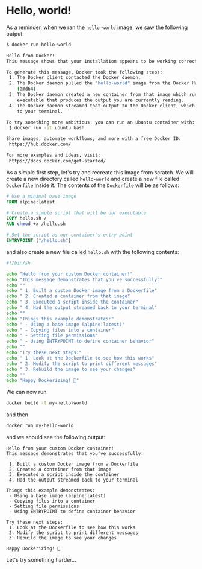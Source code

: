 # Hello, world!
As a reminder, when we ran the `hello-world` image, we saw the following output:
```bash
$ docker run hello-world
```
```bash
Hello from Docker!
This message shows that your installation appears to be working correctly.

To generate this message, Docker took the following steps:
 1. The Docker client contacted the Docker daemon.
 2. The Docker daemon pulled the "hello-world" image from the Docker Hub.
    (amd64)
 3. The Docker daemon created a new container from that image which runs the
    executable that produces the output you are currently reading.
 4. The Docker daemon streamed that output to the Docker client, which sent it
    to your terminal.

To try something more ambitious, you can run an Ubuntu container with:
 $ docker run -it ubuntu bash

Share images, automate workflows, and more with a free Docker ID:
 https://hub.docker.com/

For more examples and ideas, visit:
 https://docs.docker.com/get-started/
```

As a simple first step, let's try and recreate this image from scratch. We will create a new directory called `hello-world` and create a new file called `Dockerfile` inside it. The contents of the `Dockerfile` will be as follows:
```Dockerfile
# Use a minimal base image
FROM alpine:latest

# Create a simple script that will be our executable
COPY hello.sh /
RUN chmod +x /hello.sh

# Set the script as our container's entry point
ENTRYPOINT ["/hello.sh"]
```

and also create a new file called `hello.sh` with the following contents:
```bash
#!/bin/sh

echo "Hello from your custom Docker container!"
echo "This message demonstrates that you've successfully:"
echo ""
echo " 1. Built a custom Docker image from a Dockerfile"
echo " 2. Created a container from that image"
echo " 3. Executed a script inside the container"
echo " 4. Had the output streamed back to your terminal"
echo ""
echo "Things this example demonstrates:"
echo " - Using a base image (alpine:latest)"
echo " - Copying files into a container"
echo " - Setting file permissions"
echo " - Using ENTRYPOINT to define container behavior"
echo ""
echo "Try these next steps:"
echo " 1. Look at the Dockerfile to see how this works"
echo " 2. Modify the script to print different messages"
echo " 3. Rebuild the image to see your changes"
echo ""
echo "Happy Dockerizing! 🐳"
```

We can now run
```bash
docker build -t my-hello-world .
```

and then
```bash
docker run my-hello-world
```

and we should see the following output:
```text
Hello from your custom Docker container!
This message demonstrates that you've successfully:

 1. Built a custom Docker image from a Dockerfile
 2. Created a container from that image
 3. Executed a script inside the container
 4. Had the output streamed back to your terminal

Things this example demonstrates:
 - Using a base image (alpine:latest)
 - Copying files into a container
 - Setting file permissions
 - Using ENTRYPOINT to define container behavior

Try these next steps:
 1. Look at the Dockerfile to see how this works
 2. Modify the script to print different messages
 3. Rebuild the image to see your changes

Happy Dockerizing! 🐳
```

Let's try something harder...